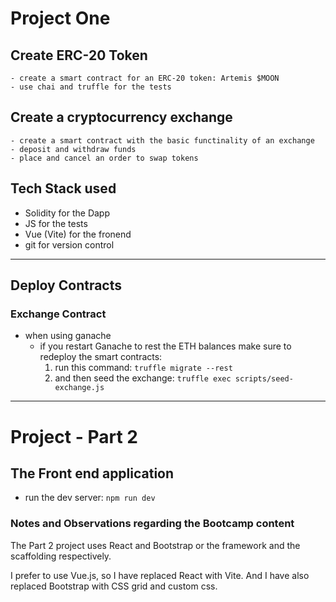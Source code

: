 # Project One

## Create ERC-20 Token
	- create a smart contract for an ERC-20 token: Artemis $MOON
	- use chai and truffle for the tests

## Create a cryptocurrency exchange
	- create a smart contract with the basic functinality of an exchange
	- deposit and withdraw funds
	- place and cancel an order to swap tokens

## Tech Stack used

- Solidity for the Dapp
- JS for the tests
- Vue (Vite) for the fronend
- git for version control


----------------------------------------------------------------------

## Deploy Contracts

### Exchange Contract

- when using ganache
	- if you restart Ganache to rest the ETH balances make sure to redeploy the smart contracts:
		1. run this command: `truffle migrate --rest`
		2. and then seed the exchange: `truffle exec scripts/seed-exchange.js`



---------------------------------------------------------------------


# Project - Part 2

## The Front end application

- run the dev server: `npm run dev`

### Notes and Observations regarding the Bootcamp content

The Part 2 project uses React and Bootstrap or the framework and the scaffolding respectively.

I prefer to use Vue.js, so I have replaced React with Vite. And I have also replaced Bootstrap with CSS grid and custom css.